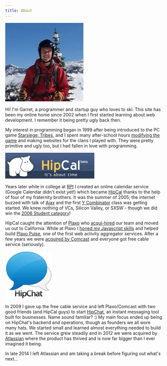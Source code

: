 ```yaml
---
title: About
---
```


<img src="/assets/garret.jpg" class="right">

Hi! I'm Garret, a programmer and startup guy who loves to ski. This site has been my online home since 2002 when I first started learning about web development. I remember it being pretty ugly back then.

My interest in programming began in 1999 after being introduced to the PC game  [Starsiege: Tribes](/2007/07/starsiege-tribes-a-truly-unique-fps), and I spent many after-school hours [modifying the game](https://github.com/powdahound/tribes) and making websites for the clans I played with. They were pretty primitive and ugly too, but I had fallen in love with programming.

<img src="/assets/hipcal_logo.jpg" class="left">

Years later while in college at [RPI](http://rpi.edu) I created an online calendar service (Google Calendar didn't exist yet!) which became [HipCal](/2007/07/hipcal-history) thanks to the help of four of my fraternity brothers. It was the summer of 2005; the internet buzzed with talk of [Ajax](http://en.wikipedia.org/wiki/Ajax_%28programming%29) and the first [Y Combinator](http://en.wikipedia.org/wiki/Y_Combinator_(company)) class was getting started. We knew nothing of VCs, Silicon Valley, or SXSW - though we did win the [2006 Student category](http://www.austinchronicle.com/screens/2006-03-17/348081/)!

HipCal caught the attention of [Plaxo](http://plaxo.com) who [acqui-hired](http://techcrunch.com/2006/05/01/plaxo-acquires-calendar-startup-hipcal/) our team and moved us out to California. While at Plaxo I [honed my Javascript skills](/2007/06/plaxo-30-wap-and-pulse) and helped build [Plaxo Pulse](http://en.wikipedia.org/wiki/Plaxo#Plaxo_Pulse), one of the first web activity aggregator services. After a few years we were [acquired by Comcast](http://techcrunch.com/2008/05/14/confirmed-comcast-bought-plaxo-deal-closed-today/) and everyone got free cable service (seriously).

<img src="/assets/hipchat_logo.png" class="right" style="width: 150px;">

In 2009 I gave up the free cable service and left Plaxo/Comcast with two good friends (and HipCal guys) to start [HipChat](https://www.hipchat.com), an instant messaging tool built for businesses. Name sound familiar? :) My main focus ended up being on HipChat's backend and operations, though as founders we all wore many hats. We started small and learned almost everything needed to build it as we went. The service grew steadily and in 2012 we were acquired by [Atlassian](https://blog.hipchat.com/2012/03/07/weve-been-acquired-by-atlassian/) where the product has thrived and is now far bigger than I ever imagined it being.

In late 2014 I left Atlassian and am taking a break before figuring out what's next...
